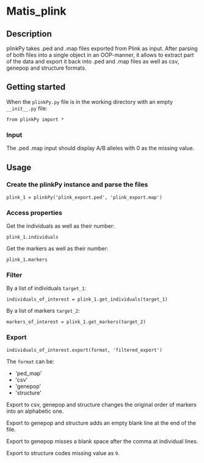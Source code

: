 # Matis_plink

## Description

plinkPy takes .ped and .map files exported from Plink as input. After parsing of both files into a single object in an OOP-manner, 
it allows to extract part of the data and export it back into .ped and .map files as well as csv, genepop and structure formats.

## Getting started

When the `plinkPy.py` file is in the working directory with an empty `__init__.py` file:
```
from plinkPy import *
```
### Input
The .ped .map input should display A/B alleles with 0 as the missing value.

## Usage

### Create the plinkPy instance and parse the files
```
plink_1 = plinkPy('plink_export.ped', 'plink_export.map')
```

### Access properties
Get the individuals as well as their number:
```
plink_1.individuals
```
Get the markers as well as their number:
```
plink_1.markers
```

### Filter
By a list of individuals `target_1`:
```
individuals_of_interest = plink_1.get_individuals(target_1)
```
By a list of markers `target_2`:
```
markers_of_interest = plink_1.get_markers(target_2)
```

### Export
```
individuals_of_interest.export(format, 'filtered_export')
```
The `format` can be:
- 'ped_map'
- 'csv'
- 'genepop'
- 'structure'

Export to csv, genepop and structure changes the original order of markers into an alphabetic one.

Export to genepop and structure adds an empty blank line at the end of the file.

Export to genepop misses a blank space after the comma at individual lines.

Export to structure codes missing value as `9`.

